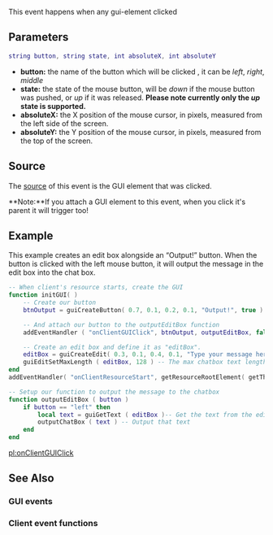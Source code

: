 This event happens when any gui-element clicked

Parameters
----------

``` lua
string button, string state, int absoluteX, int absoluteY
```

-   **button:** the name of the button which will be clicked , it can be *left*, *right*, *middle*
-   **state:** the state of the mouse button, will be *down* if the mouse button was pushed, or *up* if it was released. **Please note currently only the *up* state is supported.**
-   **absoluteX:** the X position of the mouse cursor, in pixels, measured from the left side of the screen.
-   **absoluteY:** the Y position of the mouse cursor, in pixels, measured from the top of the screen.

Source
------

The [source](/docs/event_system#event_source.md "wikilink") of this event is the GUI element that was clicked.

**Note:**If you attach a GUI element to this event, when you click it's parent it will trigger too!

Example
-------

This example creates an edit box alongside an “Output!” button. When the button is clicked with the left mouse button, it will output the message in the edit box into the chat box.

``` lua
-- When client's resource starts, create the GUI
function initGUI( )
    -- Create our button
    btnOutput = guiCreateButton( 0.7, 0.1, 0.2, 0.1, "Output!", true )

    -- And attach our button to the outputEditBox function
    addEventHandler ( "onClientGUIClick", btnOutput, outputEditBox, false )

    -- Create an edit box and define it as "editBox".
    editBox = guiCreateEdit( 0.3, 0.1, 0.4, 0.1, "Type your message here!", true )
    guiEditSetMaxLength ( editBox, 128 ) -- The max chatbox text length is 128, so force this
end
addEventHandler( "onClientResourceStart", getResourceRootElement( getThisResource( ) ), initGUI )

-- Setup our function to output the message to the chatbox
function outputEditBox ( button )
    if button == "left" then
        local text = guiGetText ( editBox )-- Get the text from the edit box
        outputChatBox ( text ) -- Output that text
    end
end
```

[pl:onClientGUIClick](/docs/pl:onclientguiclick.md "wikilink")

See Also
--------

### GUI events

### Client event functions
